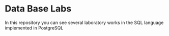 # Data Base Labs   
  
In this repository you can see several laboratory works in the SQL language implemented in PostgreSQL 
  
 
